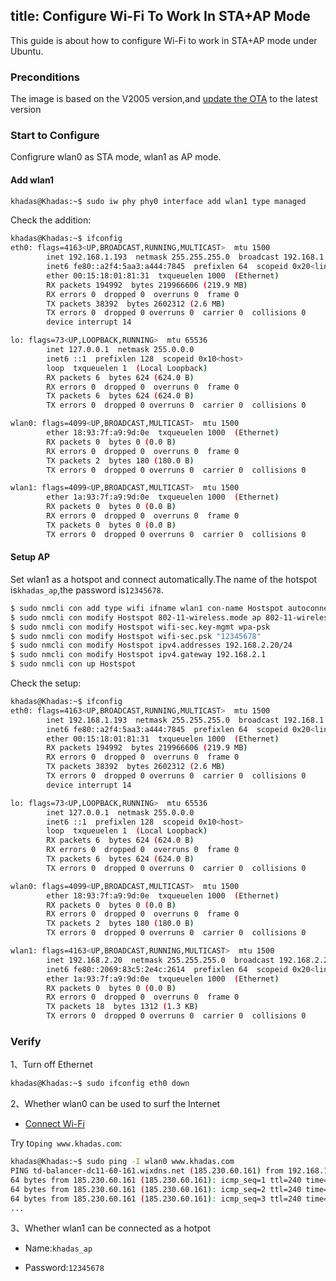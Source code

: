 title: Configure Wi-Fi To Work In STA+AP Mode
---
This guide is about how to configure Wi-Fi to work in STA+AP mode under Ubuntu.

### Preconditions

The image is based on the V2005 version,and [update the OTA](/vim3/HowToUpgradeTheSystem.html) to the latest version

### Start to Configure

Configrure wlan0 as STA mode, wlan1 as AP mode.

#### Add wlan1

```bash
khadas@Khadas:~$ sudo iw phy phy0 interface add wlan1 type managed
```

Check the addition:

```bash
khadas@Khadas:~$ ifconfig 
eth0: flags=4163<UP,BROADCAST,RUNNING,MULTICAST>  mtu 1500
        inet 192.168.1.193  netmask 255.255.255.0  broadcast 192.168.1.255
        inet6 fe80::a2f4:5aa3:a444:7845  prefixlen 64  scopeid 0x20<link>
        ether 00:15:18:01:81:31  txqueuelen 1000  (Ethernet)
        RX packets 194992  bytes 219966606 (219.9 MB)
        RX errors 0  dropped 0  overruns 0  frame 0
        TX packets 38392  bytes 2602312 (2.6 MB)
        TX errors 0  dropped 0 overruns 0  carrier 0  collisions 0
        device interrupt 14  

lo: flags=73<UP,LOOPBACK,RUNNING>  mtu 65536
        inet 127.0.0.1  netmask 255.0.0.0
        inet6 ::1  prefixlen 128  scopeid 0x10<host>
        loop  txqueuelen 1  (Local Loopback)
        RX packets 6  bytes 624 (624.0 B)
        RX errors 0  dropped 0  overruns 0  frame 0
        TX packets 6  bytes 624 (624.0 B)
        TX errors 0  dropped 0 overruns 0  carrier 0  collisions 0

wlan0: flags=4099<UP,BROADCAST,MULTICAST>  mtu 1500
        ether 18:93:7f:a9:9d:0e  txqueuelen 1000  (Ethernet)
        RX packets 0  bytes 0 (0.0 B)
        RX errors 0  dropped 0  overruns 0  frame 0
        TX packets 2  bytes 180 (180.0 B)
        TX errors 0  dropped 0 overruns 0  carrier 0  collisions 0

wlan1: flags=4099<UP,BROADCAST,MULTICAST>  mtu 1500
        ether 1a:93:7f:a9:9d:0e  txqueuelen 1000  (Ethernet)
        RX packets 0  bytes 0 (0.0 B)
        RX errors 0  dropped 0  overruns 0  frame 0
        TX packets 0  bytes 0 (0.0 B)
        TX errors 0  dropped 0 overruns 0  carrier 0  collisions 0
```

#### Setup AP

Set wlan1 as a hotspot and connect automatically.The name of the hotspot is`khadas_ap`,the password is`12345678`.

```bash
$ sudo nmcli con add type wifi ifname wlan1 con-name Hostspot autoconnect yes ssid khadas_ap
$ sudo nmcli con modify Hostspot 802-11-wireless.mode ap 802-11-wireless.band bg ipv4.method shared
$ sudo nmcli con modify Hostspot wifi-sec.key-mgmt wpa-psk
$ sudo nmcli con modify Hostspot wifi-sec.psk "12345678"
$ sudo nmcli con modify Hostspot ipv4.addresses 192.168.2.20/24
$ sudo nmcli con modify Hostspot ipv4.gateway 192.168.2.1
$ sudo nmcli con up Hostspot
```

Check the setup:

```bash
khadas@Khadas:~$ ifconfig
eth0: flags=4163<UP,BROADCAST,RUNNING,MULTICAST>  mtu 1500
        inet 192.168.1.193  netmask 255.255.255.0  broadcast 192.168.1.255
        inet6 fe80::a2f4:5aa3:a444:7845  prefixlen 64  scopeid 0x20<link>
        ether 00:15:18:01:81:31  txqueuelen 1000  (Ethernet)
        RX packets 194992  bytes 219966606 (219.9 MB)
        RX errors 0  dropped 0  overruns 0  frame 0
        TX packets 38392  bytes 2602312 (2.6 MB)
        TX errors 0  dropped 0 overruns 0  carrier 0  collisions 0
        device interrupt 14

lo: flags=73<UP,LOOPBACK,RUNNING>  mtu 65536
        inet 127.0.0.1  netmask 255.0.0.0
        inet6 ::1  prefixlen 128  scopeid 0x10<host>
        loop  txqueuelen 1  (Local Loopback)
        RX packets 6  bytes 624 (624.0 B)
        RX errors 0  dropped 0  overruns 0  frame 0
        TX packets 6  bytes 624 (624.0 B)
        TX errors 0  dropped 0 overruns 0  carrier 0  collisions 0

wlan0: flags=4099<UP,BROADCAST,MULTICAST>  mtu 1500
        ether 18:93:7f:a9:9d:0e  txqueuelen 1000  (Ethernet)
        RX packets 0  bytes 0 (0.0 B)
        RX errors 0  dropped 0  overruns 0  frame 0
        TX packets 2  bytes 180 (180.0 B)
        TX errors 0  dropped 0 overruns 0  carrier 0  collisions 0

wlan1: flags=4163<UP,BROADCAST,RUNNING,MULTICAST>  mtu 1500
        inet 192.168.2.20  netmask 255.255.255.0  broadcast 192.168.2.255
        inet6 fe80::2069:83c5:2e4c:2614  prefixlen 64  scopeid 0x20<link>
        ether 1a:93:7f:a9:9d:0e  txqueuelen 1000  (Ethernet)
        RX packets 0  bytes 0 (0.0 B)
        RX errors 0  dropped 0  overruns 0  frame 0
        TX packets 18  bytes 1312 (1.3 KB)
        TX errors 0  dropped 0 overruns 0  carrier 0  collisions 0
```

### Verify

1、Turn off Ethernet

```bash
khadas@Khadas:~$ sudo ifconfig eth0 down
```

2、Whether wlan0 can be used to surf the Internet

* [Connect Wi-Fi](/vim3/HowToConnectWifi.html)

Try to`ping www.khadas.com`:

```bash
khadas@Khadas:~$ sudo ping -I wlan0 www.khadas.com
PING td-balancer-dc11-60-161.wixdns.net (185.230.60.161) from 192.168.124.80 wlan0: 56(84) bytes of data.
64 bytes from 185.230.60.161 (185.230.60.161): icmp_seq=1 ttl=240 time=293 ms
64 bytes from 185.230.60.161 (185.230.60.161): icmp_seq=2 ttl=240 time=316 ms
64 bytes from 185.230.60.161 (185.230.60.161): icmp_seq=3 ttl=240 time=238 ms
...
```

3、Whether wlan1 can be connected as a hotpot

* Name:`khadas_ap`

* Password:`12345678`

